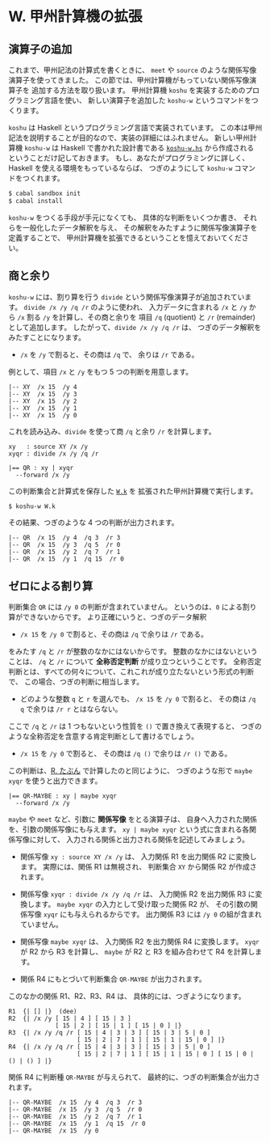 # W. 甲州計算機の拡張


## 演算子の追加

これまで、甲州記法の計算式を書くときに、
`meet` や `source` のような関係写像演算子を使ってきました。
この節では、甲州計算機がもっていない関係写像演算子を
追加する方法を取り扱います。
甲州計算機 `koshu` を実装するためのプログラミング言語を使い、
新しい演算子を追加した `koshu-w` というコマンドをつくります。

`koshu` は Haskell というプログラミング言語で実装されています。
この本は甲州記法を説明することが目的なので、実装の詳細にはふれません。
新しい甲州計算機 `koshu-w` は Haskell で書かれた設計書である
[`koshu-w.hs`][koshu-w.hs] から作成される
ということだけ記しておきます。
もし、あなたがプログラミングに詳しく、
Haskell を使える環境をもっているならば、
つぎのようにして `koshu-w` コマンドをつくれます。

```sh
$ cabal sandbox init
$ cabal install
```

`koshu-w` をつくる手段が手元になくても、
具体的な判断をいくつか書き、
それらを一般化したデータ解釈を与え、
その解釈をみたすように関係写像演算子を定義することで、
甲州計算機を拡張できるということを憶えておいてください。


## 商と余り

`koshu-w` には、割り算を行う `divide`
という関係写像演算子が追加されています。
`divide /x /y /q /r` のように使われ、
入力データに含まれる `/x` と `/y` から
`/x` 割る `/y` を計算し、その商と余りを
項目 `/q` (quotient) と
`/r` (remainder) として追加します。
したがって、`divide /x /y /q /r` は、
つぎのデータ解釈をみたすことになります。

 - `/x` を `/y` で割ると、その商は `/q` で、
   余りは `/r` である。

例として、項目 `/x` と `/y` をもつ 5 つの判断を用意します。

```text
|-- XY  /x 15  /y 4
|-- XY  /x 15  /y 3
|-- XY  /x 15  /y 2
|-- XY  /x 15  /y 1
|-- XY  /x 15  /y 0
```

これを読み込み、`divide` を使って商 `/q` と余り `/r` を計算します。

```text
xy   : source XY /x /y
xyqr : divide /x /y /q /r

|== QR : xy | xyqr
  --forward /x /y
```

この判断集合と計算式を保存した [`W.k`][W.k] を
拡張された甲州計算機で実行します。

```sh
$ koshu-w W.k
```

その結果、つぎのような 4 つの判断が出力されます。

```text
|-- QR  /x 15  /y 4  /q 3  /r 3
|-- QR  /x 15  /y 3  /q 5  /r 0
|-- QR  /x 15  /y 2  /q 7  /r 1
|-- QR  /x 15  /y 1  /q 15  /r 0
```


## ゼロによる割り算

判断集合 `QR` には `/y 0` の判断が含まれていません。
というのは、`0` による割り算ができないからです。
より正確にいうと、つぎのデータ解釈

 - `/x 15` を `/y 0` で割ると、その商は `/q` で余りは `/r` である。

をみたす `/q` と `/r` が整数のなかにはないからです。
整数のなかにはないということは、
`/q` と `/r` について **全称否定判断** が成り立つということです。
全称否定判断とは、すべての何々について、これこれが成り立たないという形式の判断で、
この場合、つぎの判断に相当します。

 - どのような整数 `q` と `r` を選んでも、
   `/x 15` を `/y 0` で割ると、
   その商は `/q q` で余りは `/r r` とはならない。

ここで `/q` と `/r` は 1 つもないという性質を
`()` で置き換えて表現すると、
つぎのような全称否定を含意する肯定判断として書けるでしょう。

 - `/x 15` を `/y 0` で割ると、
   その商は `/q ()` で余りは `/r ()` である。

この判断は、[R. たぶん][R] で計算したのと同じように、
つぎのような形で `maybe xyqr` を使うと出力できます。

```text
|== QR-MAYBE : xy | maybe xyqr
  --forward /x /y
```

`maybe` や `meet` など、引数に **関係写像** をとる演算子は、
自身へ入力された関係を、引数の関係写像にも与えます。
`xy | maybe xyqr` という式に含まれる各関係写像に対して、
入力される関係と出力される関係を記述してみましょう。

 - 関係写像 `xy : source XY /x /y` は、
   入力関係 R1 を出力関係 R2 に変換します。 
   実際には、関係 R1 は無視され、
   判断集合 `XY` から関係 R2 が作成されます。

 - 関係写像 `xyqr : divide /x /y /q /r` は、
   入力関係 R2 を出力関係 R3 に変換します。
   `maybe xyqr` の入力として受け取った関係 R2 が、
   その引数の関係写像 `xyqr` にも与えられるからです。
   出力関係 R3 には `/y 0` の組が含まれていません。

 - 関係写像 `maybe xyqr` は、
   入力関係 R2 を出力関係 R4 に変換します。
   `xyqr` が R2 から R3 を計算し、
   `maybe` が R2 と R3 を組み合わせて R4 を計算します。

 - 関係 R4 にもとづいて判断集合 `QR-MAYBE` が出力されます。

このなかの関係 R1、R2、R3、R4 は、
具体的には、つぎようになります。

```text
R1  {| [] |}  (dee)
R2  {| /x /y [ 15 | 4 ] [ 15 | 3 ]
             [ 15 | 2 ] [ 15 | 1 ] [ 15 | 0 ] |}
R3  {| /x /y /q /r [ 15 | 4 | 3 | 3 ] [ 15 | 3 | 5 | 0 ]
                   [ 15 | 2 | 7 | 1 ] [ 15 | 1 | 15 | 0 ] |}
R4  {| /x /y /q /r [ 15 | 4 | 3 | 3 ] [ 15 | 3 | 5 | 0 ]
                   [ 15 | 2 | 7 | 1 ] [ 15 | 1 | 15 | 0 ] [ 15 | 0 | () | () ] |}
```

関係 R4 に判断種 `QR-MAYBE` が与えられて、
最終的に、つぎの判断集合が出力されます。

```text
|-- QR-MAYBE  /x 15  /y 4  /q 3  /r 3
|-- QR-MAYBE  /x 15  /y 3  /q 5  /r 0
|-- QR-MAYBE  /x 15  /y 2  /q 7  /r 1
|-- QR-MAYBE  /x 15  /y 1  /q 15  /r 0
|-- QR-MAYBE  /x 15  /y 0
```


[R]:           ../R
[W.k]:         ../W/W.k
[koshu-w.hs]:  ../W/koshu-w.hs

<!-- ------------------------------------------------------------------
|-- TERM  /ja0 'か  /ja '関係写像          /en "relmap"
|-- TERM  /ja0 'せ  /ja '全称否定判断      /en "universal negative judgement"
------------------------------------------------------------------- -->

